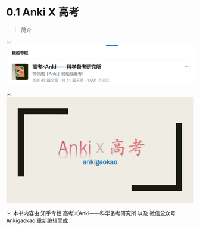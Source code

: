 # 0.1 Anki X 高考
> 简介

:-: ![](../.gitbook/assets/tim-jie-tu-20180912201641.png)

:-: ![](../.gitbook/assets/tou-xiang.jpg)

:-: 本书内容由
知乎专栏
高考╳Anki——科学备考研究所
以及
微信公众号
 Ankigaokao 
重新编辑而成



